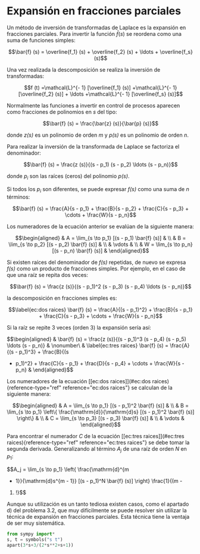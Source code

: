 # Expansión en fracciones parciales

Un método de inversión de transformadas de Laplace es la expansión en
fracciones parciales. Para invertir la función $\bar{f} (s)$ se reordena
como una suma de funciones simples:

$$\bar{f} (s) = \overline{f_1} (s) + \overline{f_2} (s) + \ldots +
   \overline{f_s} (s)$$

Una vez realizada la descomposición se realiza la inversión de
transformadas:

$$f (t) =\mathcal{L}^{- 1} [\overline{f_1} (s)] +\mathcal{L}^{- 1}
   [\overline{f_2} (s)] + \ldots +\mathcal{L}^{- 1} [\overline{f_s} (s)]$$

Normalmente las funciones a invertir en control de procesos aparecen
como fracciones de polinomios en *s* del tipo:

$$\bar{f} (s) = \frac{\bar{z} (s)}{\bar{p} (s)}$$

donde *z(s)* es un
polinomio de orden *m* y *p(s)* es un polinomio de orden *n*.

Para realizar la inversión de la transformada de Laplace se factoriza el
denominador:

$$\bar{f} (s) = \frac{z (s)}{(s - p_1)  (s - p_2) \ldots (s - p_n)}$$

donde $p_i$ son las raíces (ceros) del polinomio *p(s)*.

Si todos los $p_i$ son diferentes, se puede expresar *f(s)* como una
suma de *n* términos:

$$\bar{f} (s) = \frac{A}{s - p_1} + \frac{B}{s - p_2} + \frac{C}{s - p_3} +
   \cdots + \frac{W}{s - p_n}$$

Los numeradores de la ecuación anterior se evalúan de la siguiente
manera: 

$$\begin{aligned}
  & A = \lim_{s \to p_1} [(s - p_1) \bar{f} (s)]
  & \\
  & B = \lim_{s \to p_2} [(s - p_2) \bar{f} (s)]
  & \\
  & \vdots & \\
  & W = \lim_{s \to p_n} [(s - p_n) \bar{f} (s)]
  & \end{aligned}$$

Si existen raíces del denominador de *f(s)* repetidas, de nuevo se
expresa *f(s)* como un producto de fracciones simples. Por ejemplo, en
el caso de que una raíz se repita dos veces:

$$\bar{f} (s) = \frac{z (s)}{(s - p_1)^2  (s - p_3)  (s - p_4) \ldots (s -
   p_n)}$$
   
la descomposición en fracciones simples es:

$$\label{ec:dos raices} \bar{f} (s) = \frac{A}{(s - p_1)^2} + \frac{B}{s -
  p_1} + \frac{C}{s - p_3} + \cdots + \frac{W}{s - p_n}$$

Si la raíz se repite 3 veces (orden 3) la expansión sería así:

$$\begin{aligned}
  & \bar{f} (s) = \frac{z (s)}{(s - p_1)^3  (s - p_4)  (s - p_5) \ldots (s -
  p_n)} &  \nonumber\\
  & \label{ec:tres raices} \bar{f} (s) = \frac{A}{(s - p_1)^3} + \frac{B}{(s
  - p_1)^2} + \frac{C}{s - p_1} + \frac{D}{s - p_4} + \cdots + \frac{W}{s -
  p_n} & \end{aligned}$$

Los numeradores de la ecuación
[\[ec:dos raices\]](#ec:dos raices){reference-type="ref"
reference="ec:dos raices"} se calculan de la siguiente manera:

$$\begin{aligned}
  & A = \lim_{s \to p_1} [(s - p_1)^2  \bar{f}
  (s)] & \\
  & B = \lim_{s \to p_1} \left\{
  \frac{\mathrm{d}}{\mathrm{d}s} [(s - p_1)^2  \bar{f} (s)] \right\} & \\
  & C = \lim_{s \to p_3} [(s - p_3) \bar{f} (s)]
  & \\
  & \vdots & \end{aligned}$$ 
  
Para encontrar el numerador *C* de la
ecuación [\[ec:tres raices\]](#ec:tres raices){reference-type="ref"
reference="ec:tres raices"} se debe tomar la segunda derivada.
Generalizando al término $A_j$ de una raíz de orden *N* en $p_1$:

$$A_j = \lim_{s \to p_1} \left\{ \frac{\mathrm{d}^{m
   - 1}}{\mathrm{d}s^{m - 1}}  [(s - p_1)^N  \bar{f} (s)] \right\}  \frac{1}{(m -
   1) !}$$

Aunque su utilización es un tanto tediosa existen casos, como el
apartado d) del problema 3.2, que muy difícilmente se puede resolver sin
utilizar la técnica de expansión en fracciones parciales. Esta técnica
tiene la ventaja de ser muy sistemática.

```python
from sympy import*
s, t = symbols("s t")
apart(3*s+3/(2*s**2+s+1))
```

```python

```
